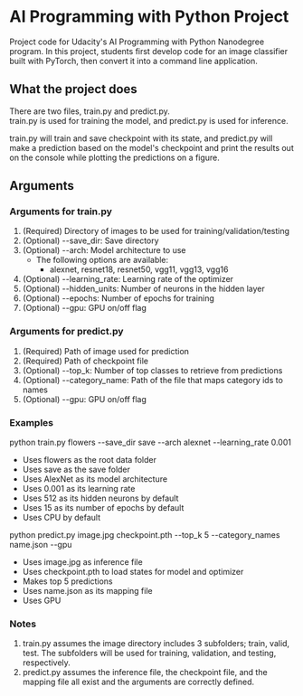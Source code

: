 # AI Programming with Python Project

Project code for Udacity's AI Programming with Python Nanodegree program. In this project, students first develop code for an image classifier built with PyTorch, then convert it into a command line application.

## What the project does

There are two files, train.py and predict.py.\
train.py is used for training the model, and predict.py is used for inference.

train.py will train and save checkpoint with its state, and predict.py will
make a prediction based on the model's checkpoint and print the results out on
the console while plotting the predictions on a figure.

## Arguments

### Arguments for train.py

1. (Required) Directory of images to be used for training/validation/testing
2. (Optional) --save_dir: Save directory
3. (Optional) --arch: Model architecture to use
    - The following options are available:
      - alexnet, resnet18, resnet50, vgg11, vgg13, vgg16
4. (Optional) --learning_rate: Learning rate of the optimizer
5. (Optional) --hidden_units: Number of neurons in the hidden layer
6. (Optional) --epochs: Number of epochs for training
7. (Optional) --gpu: GPU on/off flag

### Arguments for predict.py

1. (Required) Path of image used for prediction
2. (Required) Path of checkpoint file
3. (Optional) --top_k: Number of top classes to retrieve from predictions
4. (Optional) --category_name: Path of the file that maps category ids to names
5. (Optional) --gpu: GPU on/off flag

### Examples

python train.py flowers --save_dir save --arch alexnet --learning_rate 0.001

- Uses flowers as the root data folder
- Uses save as the save folder
- Uses AlexNet as its model architecture
- Uses 0.001 as its learning rate
- Uses 512 as its hidden neurons by default
- Uses 15 as its number of epochs by default
- Uses CPU by default

python predict.py image.jpg checkpoint.pth --top_k 5 --category_names name.json --gpu

- Uses image.jpg as inference file
- Uses checkpoint.pth to load states for model and optimizer
- Makes top 5 predictions
- Uses name.json as its mapping file
- Uses GPU

### Notes
1. train.py assumes the image directory includes 3 subfolders; train, valid, test.
The subfolders will be used for training, validation, and testing, respectively.
2. predict.py assumes the inference file, the checkpoint file, and the mapping file all exist
and the arguments are correctly defined.